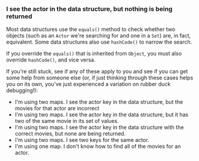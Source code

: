 ### I see the actor in the data structure, but nothing is being returned
Most data structures use the `equals()` method to check whether two
objects (such as an `Actor` we're searching for and one in a `Set`) are,
in fact, equivalent. Some data structures also use `hashCode()` to
narrow the search.

If you override the `equals()` that is inherited from `Object`, you must
also override `hashCode()`, and vice versa.

If you're still stuck, see if any of these apply to you and see if you
can get some help from someone else (or, if just thinking through these
cases helps you on its own, you've just experienced a variation on
rubber duck debugging!):

* I'm using two maps. I see the actor key in the data structure, but the
  movies for that actor are incorrect
* I'm using two maps. I see the actor key in the data structure, but it
  has two of the same movie in its set of values.
* I'm using two maps. I see the actor key in the data structure with the
  correct movies, but none are being returned.
* I'm using two maps. I see two keys for the same actor.
* I'm using one map. I don't know how to find all of the movies for an
  actor.
